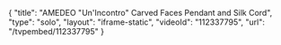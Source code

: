 {
    "title": "AMEDEO \"Un'Incontro\" Carved Faces Pendant and Silk Cord",
    "type": "solo",
    "layout": "iframe-static",
    "videoId": "112337795",
    "url": "\/tvpembed\/112337795"
}